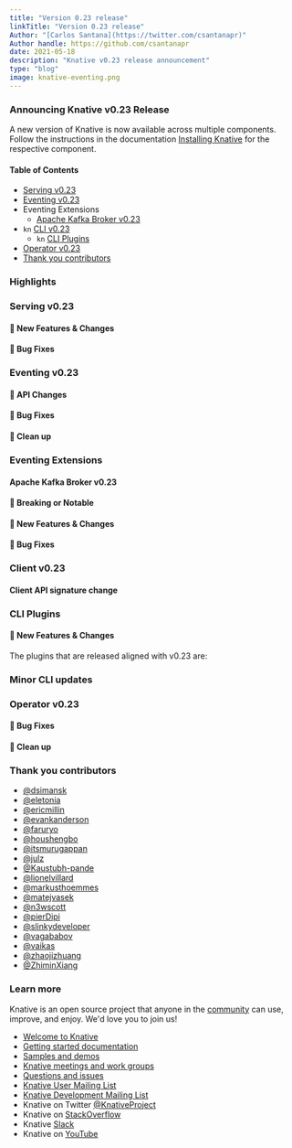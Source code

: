 ```yaml
---
title: "Version 0.23 release"
linkTitle: "Version 0.23 release"
Author: "[Carlos Santana](https://twitter.com/csantanapr)"
Author handle: https://github.com/csantanapr
date: 2021-05-18
description: "Knative v0.23 release announcement"
type: "blog"
image: knative-eventing.png
---
```



### Announcing Knative v0.23 Release

A new version of Knative is now available across multiple components.
Follow the instructions in the documentation [Installing Knative](https://knative.dev/docs/install/) for the respective component.

#### Table of Contents
- [Serving v0.23](#serving-v023)
- [Eventing v0.23](#eventing-v023)
- Eventing Extensions
    - [Apache Kafka Broker v0.23](#apache-kafka-broker-v023)
- `kn` [CLI v0.23](#client-v023)
    - `kn` [CLI Plugins](#cli-plugins)
- [Operator v0.23](#operator-v023)
- [Thank you contributors](#thank-you-contributors)



### Highlights



### Serving v0.23

<!-- Original notes are here: https://github.com/knative/serving/releases/tag/v0.23.0 -->

#### 💫 New Features & Changes



#### 🐞 Bug Fixes




### Eventing v0.23

<!-- Original notes are here: https://github.com/knative/eventing/releases/tag/v0.23.1 -->

#### 🚨 API Changes



#### 🐞 Bug Fixes



#### 🧹 Clean up



### Eventing Extensions


#### Apache Kafka Broker v0.23

<!-- Original notes are here: https://github.com/knative-sandbox/eventing-kafka-broker/releases/tag/v0.23.1 -->

#### 🚨 Breaking or Notable

#### 💫 New Features & Changes



#### 🐞 Bug Fixes



### Client v0.23

<!-- Original notes are here: https://github.com/knative/eventing/releases/tag/v0.23.1 and https://github.com/knative/client/blob/main/CHANGELOG.adoc#v0230-2021-05-18 -->



#### Client API signature change


### CLI Plugins

#### 💫 New Features & Changes

The plugins that are released aligned with v0.23 are:


### Minor CLI updates


### Operator v0.23

<!-- Original notes are here: https://github.com/knative/operator/releases/tag/v0.23.1 -->

#### 🐞 Bug Fixes


#### 🧹 Clean up



### Thank you contributors

- [@dsimansk](https://github.com/dsimansk)
- [@eletonia](https://github.com/eletonia)
- [@ericmillin](https://github.com/ericmillin)
- [@evankanderson](https://github.com/evankanderson)
- [@faruryo](https://github.com/faruryo)
- [@houshengbo](https://github.com/houshengbo)
- [@itsmurugappan](https://github.com/itsmurugappan)
- [@julz](https://github.com/julz)
- [@Kaustubh-pande](https://github.com/Kaustubh-pande)
- [@lionelvillard](https://github.com/lionelvillard)
- [@markusthoemmes](https://github.com/markusthoemmes)
- [@matejvasek](https://github.com/matejvasek)
- [@n3wscott](https://github.com/n3wscott)
- [@pierDipi](https://github.com/pierDipi)
- [@slinkydeveloper](https://github.com/slinkydeveloper)
- [@vagababov](https://github.com/vagababov)
- [@vaikas](https://github.com/vaikas)
- [@zhaojizhuang](https://github.com/zhaojizhuang)
- [@ZhiminXiang](https://github.com/ZhiminXiang)


### Learn more

Knative is an open source project that anyone in the [community](https://knative.dev/community/) can use, improve, and enjoy. We'd love you to join us!

- [Welcome to Knative](https://knative.dev/docs#welcome-to-knative)
- [Getting started documentation](https://knative.dev/docs/#getting-started)
- [Samples and demos](https://knative.dev/docs#samples-and-demos)
- [Knative meetings and work groups](https://knative.dev/contributing/#working-group)
- [Questions and issues](https://knative.dev/contributing/#questions-and-issues)
- [Knative User Mailing List](https://groups.google.com/forum/#!forum/knative-users)
- [Knative Development Mailing List](https://groups.google.com/forum/#!forum/knative-dev)
- Knative on Twitter [@KnativeProject](https://twitter.com/KnativeProject)
- Knative on [StackOverflow](https://stackoverflow.com/questions/tagged/knative)
- Knative [Slack](https://slack.knative.dev)
- Knative on [YouTube](https://www.youtube.com/channel/UCq7cipu-A1UHOkZ9fls1N8A)
